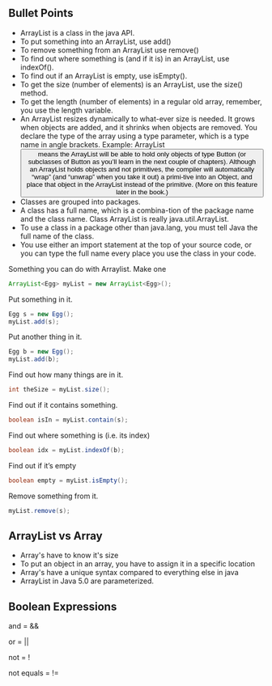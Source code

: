 ## Bullet Points

- ArrayList is a class in the java API.
- To put something into an ArrayList, use add()
- To remove something from an ArrayList use remove()
- To find out where something is (and if it is) in an ArrayList, use indexOf().
- To find out if an ArrayList is empty, use isEmpty().
- To get the size (number of elements) is an ArrayList, use the size() method.
- To get the length (number of elements) in a regular old array, remember, you use the length variable.
- An ArrayList resizes dynamically to what-ever size is needed. It grows when objects are added, and it shrinks when objects are removed. You declare the type of the array using a type parameter, which is a type name in angle brackets. Example: ArrayList<Button> means the ArrayList will be able to hold only objects of type Button (or subclasses of Button as you’ll learn in the next couple of chapters). Although an ArrayList holds objects and not primitives, the compiler will automatically “wrap” (and “unwrap” when you take it out) a primi-tive into an Object, and place that object in the ArrayList instead of the primitive. (More on this feature later in the book.)
- Classes are grouped into packages.
- A class has a full name, which is a combina-tion of the package name and the class name. Class ArrayList is really java.util.ArrayList.
- To use a class in a package other than java.lang, you must tell Java the full name of the class.
- You use either an import statement at the top of your source code, or you can type the full name every place you use the class in your code.
  
Something you can do with Arraylist.
Make one
``` java
ArrayList<Egg> myList = new ArrayList<Egg>();
```
Put something in it.
``` java	
Egg s = new Egg();
myList.add(s);
```

Put another thing in it.
``` java	
Egg b = new Egg();
myList.add(b);
```

Find out how many things are in it.	
``` java
int theSize = myList.size();
```

Find out if it contains something.
``` java
boolean isIn = myList.contain(s);
``` 

Find out where something is (i.e. its index)
``` java	
boolean idx = myList.indexOf(b);
```

Find out if it’s empty
``` java
boolean empty = myList.isEmpty();
```
Remove something from it.
``` java
myList.remove(s);
```

## ArrayList vs Array

- Array's have to know it's size
- To put an object in an array, you have to assign it in a specific location
- Array's have a unique syntax compared to everything else in java
- ArrayList in Java 5.0 are parameterized.

## Boolean Expressions

and = &&

or = ||

not = !

not equals = !=